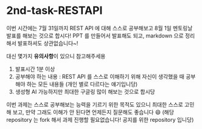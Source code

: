 # 2nd-task-RESTAPI
이번 시간에는 7월 31일까지 REST API 에 대해 스스로 공부해보고 8월 1일 멘토링날 발표를 해보는 것으로 합시다!
PPT 를 만들어서 발표해도 되고, markdown 으로 정리해서 발표하셔도 상관없습니다~!

대신 몇가지 **유의사항**이 있으니 참고해주세용
1. 발표시간 1분 이상
2. 공부해야 하는 내용 : REST API 를 스스로 이해하기 위해 자신이 생각했을 때 공부해야 하는 모든 내용들 (개인 별로 다르다는 얘기입니당)
3. 생성형 AI 가능하지만 최대한 구글링 많이 해보는 것으로 합시당

이번 과제는 스스로 공부해보는 능력을 기르기 위한 목적도 있으니 최대한 스스로 고민해 보고, 만약 그래도 이해가 안 된다면 언제든지 질문해도 좋습니다 😄
(해당 repository 는 fork 해서 과제 진행할 필요없습니다! 공지를 위한 repository 입니당)
